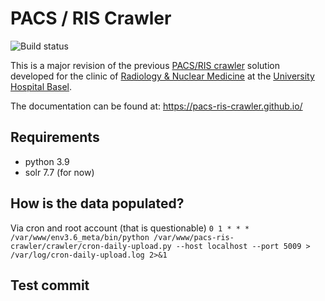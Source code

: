 # PACS / RIS Crawler
![Build status](https://github.com/pacs-ris-crawler/pacs-ris-crawler/workflows/PACS/RIS%20Crawler%20CI/badge.svg)


This is a major revision of the previous [PACS/RIS crawler](https://github.com/joshy/meta/) 
solution developed for the clinic of 
[Radiology & Nuclear Medicine](https://www.unispital-basel.ch/en/ueber-uns/bereiche/medizinische-querschnittsfunktionen/kliniken-institute-abteilungen/radiology-department/kliniken-institute/radiology-nuclear-medicine-clinic/) 
at the  [University Hospital Basel](https://www.unispital-basel.ch/en/).

The documentation can be found at: https://pacs-ris-crawler.github.io/

## Requirements
* python 3.9
* solr 7.7 (for now)

## How is the data populated?
Via cron and root account (that is questionable)
`0 1 * * * /var/www/env3.6_meta/bin/python /var/www/pacs-ris-crawler/crawler/cron-daily-upload.py --host localhost --port 5009 > /var/log/cron-daily-upload.log 2>&1`

## Test commit